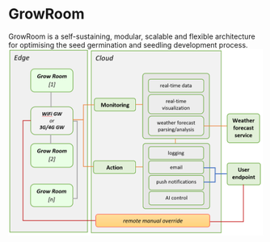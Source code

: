 # GrowRoom
GrowRoom is a self-sustaining, modular, scalable and flexible architecture for optimising the seed germination and seedling development process. 
![Architecture](arch.png)
